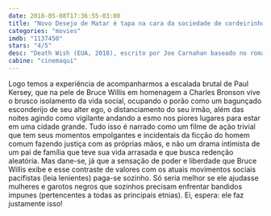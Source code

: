 ```yaml
---
date: 2018-05-08T17:36:55-03:00
title: "Novo Desejo de Matar é tapa na cara da sociedade de cordeirinhos pacifistas"
categories: "movies"
imdb: "1137450"
stars: "4/5"
desc: "Death Wish (EUA, 2018), escrito por Joe Carnahan baseado no romance de Brian Garfield e no filme de 1974 de Wendell Mayes, dirigido por Eli Roth, com Bruce Willis, Vincent D'Onofrio, Elisabeth Shue."
cabine: "cinemaqui"
---
```

Logo temos a experiência de acompanharmos a escalada brutal de Paul Kersey, que na pele de Bruce Willis em homenagem a Charles Bronson vive o brusco isolamento da vida social, ocupando o porão como um bagunçado esconderijo de seu alter ego, o distanciamento do seu irmão, além das noites agindo como vigilante andando a esmo nos piores lugares para estar em uma cidade grande. Tudo isso é narrado como um filme de ação trivial que tem seus momentos empolgantes e incidentais da ficção do homem comum fazendo justiça com as próprias mãos, e não um drama intimista de um pai de família que teve sua vida arrasada e que busca redenção aleatória. Mas dane-se, já que a sensação de poder e liberdade que Bruce Willis exibe e esse contraste de valores com os atuais movimentos sociais pacifistas (leia lenientes) paga-se sozinho. Só seria melhor se ele ajudasse mulheres e garotos negros que sozinhos precisam enfrentar bandidos impunes (pertencentes a todas as principais etnias). Ei, espera: ele faz justamente isso!
